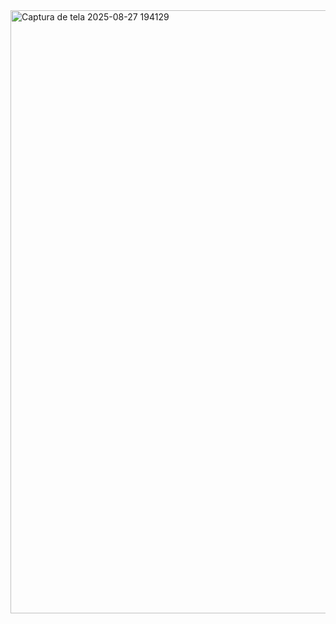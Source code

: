 <img width="1877" height="965" alt="Captura de tela 2025-08-27 194129" src="https://github.com/user-attachments/assets/5496dd4c-5455-4cb4-9bf3-12026044f3f0" />
